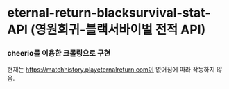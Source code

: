 # eternal-return-blacksurvival-stat-API (영원회귀-블랙서바이벌 전적 API)
### cheerio를 이용한 크롤링으로 구현
현재는 https://matchhistory.playeternalreturn.com이 없어짐에 따라 작동하지 않음.
